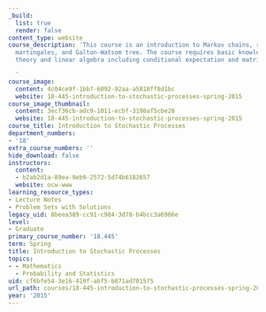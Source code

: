 ```yaml
---
_build:
  list: true
  render: false
content_type: website
course_description: 'This course is an introduction to Markov chains, random walks,
  martingales, and Galton-Watsom tree. The course requires basic knowledge in probability
  theory and linear algebra including conditional expectation and matrix.

  '
course_image:
  content: 4c04ce9f-1bb7-6092-92aa-a5818ff8d1bc
  website: 18-445-introduction-to-stochastic-processes-spring-2015
course_image_thumbnail:
  content: 3ecf36cb-adc9-1011-ecbf-3198af5cbe20
  website: 18-445-introduction-to-stochastic-processes-spring-2015
course_title: Introduction to Stochastic Processes
department_numbers:
- '18'
extra_course_numbers: ''
hide_download: false
instructors:
  content:
  - b2ab2d1a-89ea-9eb9-2572-5d74b6182657
  website: ocw-www
learning_resource_types:
- Lecture Notes
- Problem Sets with Solutions
legacy_uid: 8beea389-cc91-c984-3d78-b4bcc3a6966e
level:
- Graduate
primary_course_number: '18.445'
term: Spring
title: Introduction to Stochastic Processes
topics:
- - Mathematics
  - Probability and Statistics
uid: cf6bfe54-3e16-419f-abf5-b871ad701575
url_path: courses/18-445-introduction-to-stochastic-processes-spring-2015
year: '2015'
---
```

